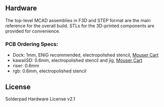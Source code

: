 ## Hardware

The top-level MCAD assemblies in F3D and STEP format are the main reference for the overall build. STLs for the 3D-printed components are provided for convenience.

### PCB Ordering Specs:

- Dock: 1mm, ENIG recommended, electropolished stencil, [Mouser Cart](https://www.mouser.com/Tools/Project/Share?AccessID=a96e376ba1)
- kawaiiSD: 0.6mm, electropolished stencil and jig, [Mouser Cart](https://www.mouser.com/Tools/Project/Share?AccessID=177a5d7398)
- riser: 0.8mm
- rgb: 0.6mm, electropolished stencil

## License

Solderpad Hardware License v2.1
